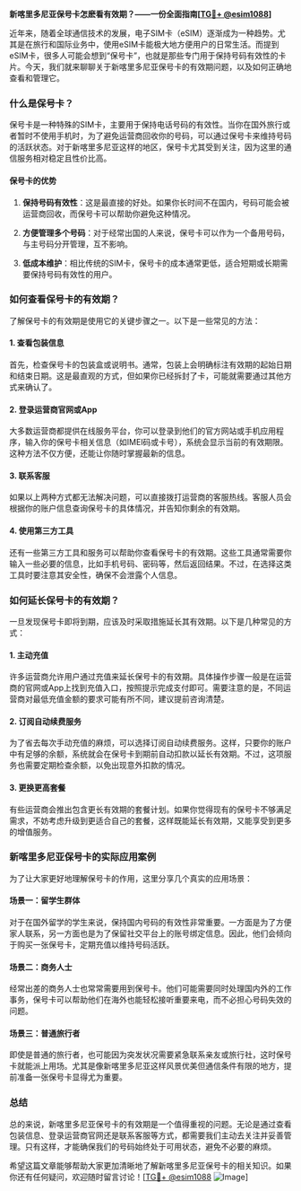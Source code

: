 **新喀里多尼亚保号卡怎麽看有效期？——一份全面指南[[TG💪+ @esim1088](https://t.me/s/esim1088)]**

近年来，随着全球通信技术的发展，电子SIM卡（eSIM）逐渐成为一种趋势。尤其是在旅行和国际业务中，使用eSIM卡能极大地方便用户的日常生活。而提到eSIM卡，很多人可能会想到“保号卡”，也就是那些专门用于保持号码有效性的卡片。今天，我们就来聊聊关于新喀里多尼亚保号卡的有效期问题，以及如何正确地查看和管理它。

### 什么是保号卡？

保号卡是一种特殊的SIM卡，主要用于保持电话号码的有效性。当你在国外旅行或者暂时不使用手机时，为了避免运营商回收你的号码，可以通过保号卡来维持号码的活跃状态。对于新喀里多尼亚这样的地区，保号卡尤其受到关注，因为这里的通信服务相对稳定且性价比高。

#### 保号卡的优势

1. **保持号码有效性**：这是最直接的好处。如果你长时间不在国内，号码可能会被运营商回收，而保号卡可以帮助你避免这种情况。
   
2. **方便管理多个号码**：对于经常出国的人来说，保号卡可以作为一个备用号码，与主号码分开管理，互不影响。

3. **低成本维护**：相比传统的SIM卡，保号卡的成本通常更低，适合短期或长期需要保持号码有效性的用户。

### 如何查看保号卡的有效期？

了解保号卡的有效期是使用它的关键步骤之一。以下是一些常见的方法：

#### 1. 查看包装信息

首先，检查保号卡的包装盒或说明书。通常，包装上会明确标注有效期的起始日期和结束日期。这是最直观的方式，但如果你已经拆封了卡，可能就需要通过其他方式来确认了。

#### 2. 登录运营商官网或App

大多数运营商都提供在线服务平台，你可以登录到他们的官方网站或手机应用程序，输入你的保号卡相关信息（如IMEI码或卡号），系统会显示当前的有效期限。这种方法不仅方便，还能让你随时掌握最新的信息。

#### 3. 联系客服

如果以上两种方式都无法解决问题，可以直接拨打运营商的客服热线。客服人员会根据你的账户信息查询保号卡的具体情况，并告知你剩余的有效期。

#### 4. 使用第三方工具

还有一些第三方工具和服务可以帮助你查看保号卡的有效期。这些工具通常需要你输入一些必要的信息，比如手机号码、密码等，然后返回结果。不过，在选择这类工具时要注意其安全性，确保不会泄露个人信息。

### 如何延长保号卡的有效期？

一旦发现保号卡即将到期，应该及时采取措施延长其有效期。以下是几种常见的方式：

#### 1. 主动充值

许多运营商允许用户通过充值来延长保号卡的有效期。具体操作步骤一般是在运营商的官网或App上找到充值入口，按照提示完成支付即可。需要注意的是，不同运营商对最低充值金额的要求可能有所不同，建议提前咨询清楚。

#### 2. 订阅自动续费服务

为了省去每次手动充值的麻烦，可以选择订阅自动续费服务。这样，只要你的账户中有足够的余额，系统就会在保号卡到期前自动扣款以延长有效期。不过，这项服务也需要定期检查余额，以免出现意外扣款的情况。

#### 3. 更换更高套餐

有些运营商会推出包含更长有效期的套餐计划。如果你觉得现有的保号卡不够满足需求，不妨考虑升级到更适合自己的套餐，这样既能延长有效期，又能享受到更多的增值服务。

### 新喀里多尼亚保号卡的实际应用案例

为了让大家更好地理解保号卡的作用，这里分享几个真实的应用场景：

#### 场景一：留学生群体

对于在国外留学的学生来说，保持国内号码的有效性非常重要。一方面是为了方便家人联系，另一方面也是为了保留社交平台上的账号绑定信息。因此，他们会倾向于购买一张保号卡，定期充值以维持号码活跃。

#### 场景二：商务人士

经常出差的商务人士也常常需要用到保号卡。他们可能需要同时处理国内外的工作事务，保号卡可以帮助他们在海外也能轻松接听重要来电，而不必担心号码失效的问题。

#### 场景三：普通旅行者

即使是普通的旅行者，也可能因为突发状况需要紧急联系亲友或旅行社，这时保号卡就能派上用场。尤其是像新喀里多尼亚这样风景优美但通信条件有限的地方，提前准备一张保号卡显得尤为重要。

### 总结

总的来说，新喀里多尼亚保号卡的有效期是一个值得重视的问题。无论是通过查看包装信息、登录运营商官网还是联系客服等方式，都需要我们主动去关注并妥善管理。只有这样，才能确保我们的号码始终处于可用状态，避免不必要的麻烦。

希望这篇文章能够帮助大家更加清晰地了解新喀里多尼亚保号卡的相关知识。如果你还有任何疑问，欢迎随时留言讨论！[[TG💪+ @esim1088](https://t.me/s/esim1088) ![Image](https://i.postimg.cc/4NQfJmqS/Snipaste-2025-05-13-00-14-12.png)]